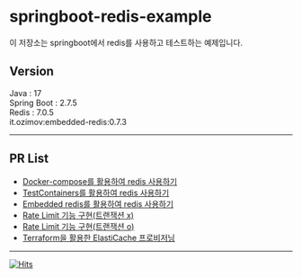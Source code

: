# springboot-redis-example
이 저장소는 springboot에서 redis를 사용하고 테스트하는 예제입니다.  

## Version
Java : 17  
Spring Boot : 2.7.5  
Redis : 7.0.5  
it.ozimov:embedded-redis:0.7.3  

---

## PR List

- [Docker-compose를 활용하여 redis 사용하기](https://github.com/ku-kim/springboot-redis-example/pull/4)  
- [TestContainers를 활용하여 redis 사용하기](https://github.com/ku-kim/springboot-redis-example/pull/5)
- [Embedded redis를 활용하여 redis 사용하기](https://github.com/ku-kim/springboot-redis-example/pull/6)
- [Rate Limit 기능 구현(트랜잭션 x)](https://github.com/ku-kim/springboot-redis-example/pull/10)
- [Rate Limit 기능 구현(트랜잭션 o)](https://github.com/ku-kim/springboot-redis-example/pull/12)
- [Terraform을 활용한 ElastiCache 프로비저닝](https://github.com/ku-kim/springboot-redis-example/pull/14)

---

[![Hits](https://hits.seeyoufarm.com/api/count/incr/badge.svg?url=https%3A%2F%2Fgithub.com%2Fku-kim%2Fspringboot-redis-example&count_bg=%2379C83D&title_bg=%23555555&icon=&icon_color=%23E7E7E7&title=hits&edge_flat=false)](https://hits.seeyoufarm.com)
